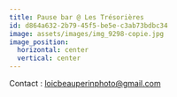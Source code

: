 ```yaml
---
title: Pause bar @ Les Trésorières
id: d864a632-2b79-45f5-be5e-c3ab73bdbc34
image: assets/images/img_9298-copie.jpg
image_position:
  horizontal: center
  vertical: center
---
```

Contact : loicbeauperinphoto@gmail.com
